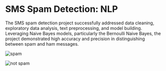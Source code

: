 # SMS Spam Detection: NLP
The SMS spam detection project successfully addressed data cleaning, exploratory data analysis, text preprocessing, and model building. Leveraging Naive Bayes models, particularly the Bernoulli Naive Bayes, the project demonstrated high accuracy and precision in distinguishing between spam and ham messages. 

![spam](https://github.com/ArpitaSatsangi/SMS-Spam-Detection-NLP/assets/107709451/27a77b2f-1382-4a23-9737-fe25fcbf6418)


![not spam](https://github.com/ArpitaSatsangi/SMS-Spam-Detection-NLP/assets/107709451/efb1439f-5d21-4de4-a5b3-f9f9e76d874b)

